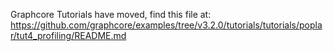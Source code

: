 Graphcore Tutorials have moved, find this file at:
https://github.com/graphcore/examples/tree/v3.2.0/tutorials/tutorials/poplar/tut4_profiling/README.md
